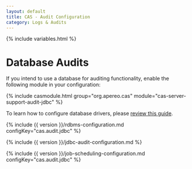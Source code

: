 ```yaml
---
layout: default
title: CAS - Audit Configuration
category: Logs & Audits
---
```

{% include variables.html %}

# Database Audits

If you intend to use a database for auditing functionality, enable the following module in your configuration:

{% include casmodule.html group="org.apereo.cas" module="cas-server-support-audit-jdbc" %}

To learn how to configure database drivers, please [review this guide](JDBC-Drivers.html).

{% include {{ version }}/rdbms-configuration.md configKey="cas.audit.jdbc" %}

{% include {{ version }}/jdbc-audit-configuration.md %}

{% include {{ version }}/job-scheduling-configuration.md configKey="cas.audit.jdbc" %}

